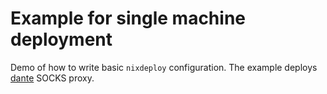 # Example for single machine deployment

Demo of how to write basic `nixdeploy` configuration. The example deploys
[dante](https://www.inet.no/dante/) SOCKS proxy. 
